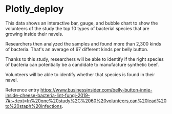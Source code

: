 # Plotly_deploy

This data shows an interactive bar, gauge, and bubble chart to show the volunteers of the study the top 10 types of bacterial species that are growing inside their navels.

Researchers then analyzed the samples and found more than 2,300 kinds of bacteria. That's an average of 67 different kinds per belly button.

Thanks to this study, researchers will be able to identify if the right species of bacteria can potentially be a candidate to manufacture synthetic beef.

Volunteers will be able to identify whether that species is found in their navel.



Reference entry
https://www.businessinsider.com/belly-button-innie-inside-cheese-bacteria-lint-fungi-2019-7#:~:text=In%20one%20study%2C%2060%20volunteers,can%20lead%20to%20staph%20infections.
